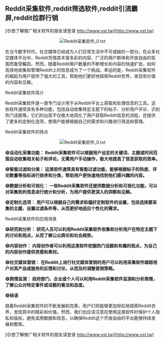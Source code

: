 ## **Reddit采集软件,reddit筛选软件,reddit引流霸屏,reddit拉群行销**

[😍想了解推广相关软件的朋友请登录 http://www.vst.tw](http://www.vst.tw)

 <center><img src="https://vst.tw/MP4/tuiguang/png/4.png" alt="Reddit采集软件_0.txt"></center>

在当今数字时代，社交媒体已经成为人们日常生活中不可或缺的一部分。在众多社交媒体平台中，Reddit凭借其丰富多彩的内容、广泛的用户群体和开放自由的氛围而备受瞩目。然而，随着Reddit用户数量的不断增长和内容的快速扩张，如何高效地收集和管理Reddit上的信息成为了一个挑战。幸运的是，Reddit采集软件的崛起为用户提供了强大的工具，帮助他们更好地探索Reddit世界，发现有价值的内容和见解。

Reddit采集软件简介

Reddit采集软件是一类专门设计用于从Reddit平台上获取和处理信息的工具。这些软件通常具有多种功能，包括自动收集特定主题下的帖子、分析用户评论、识别热门话题等。它们的出现不仅极大地简化了用户获取Reddit信息的流程，还提供了更多的定制化选项，使用户能够根据自己的需求和兴趣进行筛选和管理。

Reddit采集软件的特点

 <center><img src="https://vst.tw/MP4/tuiguang/png/8.png" alt="Reddit采集软件_0.txt"></center>

**😄自动化采集功能： Reddit采集软件可以根据用户设定的关键词、主题或时间范围自动收集相关帖子和评论，无需用户手动操作，极大地提高了信息获取的效率。**

**😄智能过滤和分类： 这类软件通常具有智能过滤功能，能够根据帖子的热度、评论数量等指标进行排序和分类，帮助用户更快速地找到他们感兴趣的内容。**

**😄数据分析和可视化： 一些Reddit采集软件还提供数据分析和可视化功能，可以对采集到的信息进行统计和分析，为用户提供更深入的洞察和见解。**

**😄定制化选项： 用户可以根据自己的需求和偏好定制软件的设置，包括选择要采集的主题、设置过滤条件等，从而更好地适应个性化的需求。**

Reddit采集软件的应用场景

**😄研究和分析： 研究人员可以利用Reddit采集软件收集和分析用户在特定主题下的讨论和观点，从而了解公众舆论和社会趋势。**

**😄内容创作： 内容创作者可以利用这类软件挖掘热门话题和有趣的观点，为自己的内容创作提供灵感和素材。**

**😄社交媒体营销： 在Reddit上进行社交媒体营销的用户可以利用采集软件跟踪用户对其产品或服务的反馈和讨论，从而及时调整营销策略。**

**😄舆情监测： 政府部门、企业或个人可以利用Reddit采集软件监测和分析舆情，了解公众对特定事件或话题的看法和态度。**

**😄结语**

随着Reddit采集软件的不断发展和完善，用户们将能够更加轻松地探索Reddit世界，发现其中的精彩和价值。然而，我们也应该注意在使用这类软件时保护个人隐私和版权，避免滥用数据和信息，以确保Reddit这个开放自由的平台能够持续发展和繁荣。

[😍想了解推广相关软件的朋友请登录 http://www.vst.tw](http://www.vst.tw)



